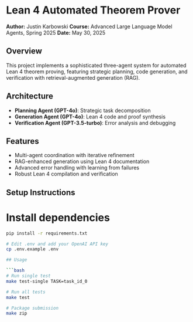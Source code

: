 # Lean 4 Automated Theorem Prover

**Author:** Justin Karbowski 
**Course:** Advanced Large Language Model Agents, Spring 2025
**Date:** May 30, 2025

## Overview

This project implements a sophisticated three-agent system for automated Lean 4 theorem proving, featuring strategic planning, code generation, and verification with retrieval-augmented generation (RAG).

## Architecture

- **Planning Agent (GPT-4o)**: Strategic task decomposition
- **Generation Agent (GPT-4o)**: Lean 4 code and proof synthesis  
- **Verification Agent (GPT-3.5-turbo)**: Error analysis and debugging

## Features

- Multi-agent coordination with iterative refinement
- RAG-enhanced generation using Lean 4 documentation
- Advanced error handling with learning from failures
- Robust Lean 4 compilation and verification

## Setup Instructions

# Install dependencies
   ```bash
   pip install -r requirements.txt

# Edit .env and add your OpenAI API key
   cp .env.example .env

## Usage

```bash
# Run single test
make test-single TASK=task_id_0

# Run all tests  
make test

# Package submission
make zip